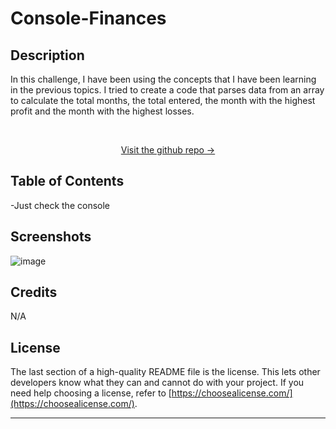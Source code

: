 # Console-Finances

<a name="readme-top"></a>

## Description
In this challenge, I have been using the concepts that I have been learning in the previous topics. I tried to create a code that parses data from an array to calculate the total months, the total entered, the month with the highest profit and the month with the highest losses.

<!-- PROJECT -->
<br />
<div align="center">
  <a href="https://pixelfobia.github.io/Console-Finances/">
		<p>Visit the github repo -></p>
  </a>
</div>

## Table of Contents

-Just check the console

## Screenshots

![image](assets/images/Screenshoot.png)

## Credits

N/A

## License

The last section of a high-quality README file is the license. This lets other developers know what they can and cannot do with your project. If you need help choosing a license, refer to [https://choosealicense.com/](https://choosealicense.com/).

---


